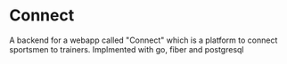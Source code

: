 # Connect
A backend for a webapp called "Connect" which is a platform to connect sportsmen to trainers. Implmented with go, fiber and postgresql 
